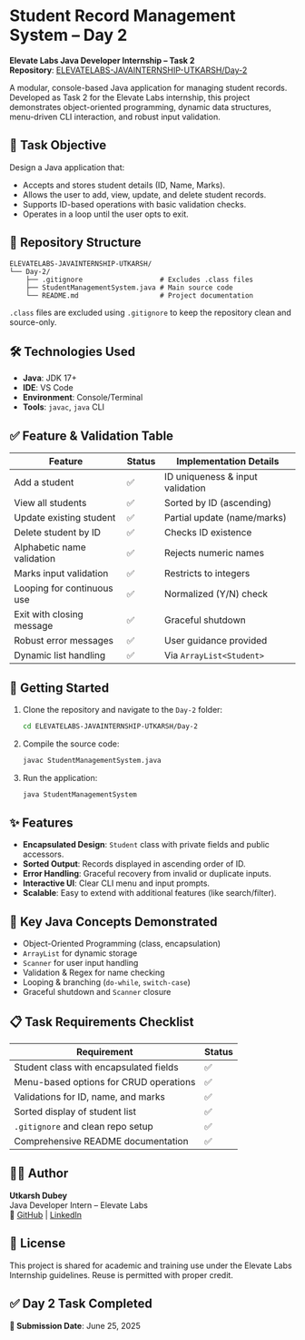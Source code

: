 # Student Record Management System – Day 2
**Elevate Labs Java Developer Internship – Task 2**  
**Repository**: [ELEVATELABS-JAVAINTERNSHIP-UTKARSH/Day-2](https://github.com/ELEVATELABS-JAVAINTERNSHIP-UTKARSH/Day-2)

A modular, console-based Java application for managing student records. Developed as Task 2 for the Elevate Labs internship, this project demonstrates object-oriented programming, dynamic data structures, menu-driven CLI interaction, and robust input validation.

## 🎯 Task Objective
Design a Java application that:
- Accepts and stores student details (ID, Name, Marks).
- Allows the user to add, view, update, and delete student records.
- Supports ID-based operations with basic validation checks.
- Operates in a loop until the user opts to exit.

## 📁 Repository Structure
```
ELEVATELABS-JAVAINTERNSHIP-UTKARSH/
└── Day-2/
    ├── .gitignore                   # Excludes .class files
    ├── StudentManagementSystem.java # Main source code
    └── README.md                    # Project documentation
```
`.class` files are excluded using `.gitignore` to keep the repository clean and source-only.

## 🛠️ Technologies Used
- **Java**: JDK 17+
- **IDE**: VS Code
- **Environment**: Console/Terminal
- **Tools**: `javac`, `java` CLI

## ✅ Feature & Validation Table
| Feature                     | Status | Implementation Details                     |
|-----------------------------|--------|--------------------------------------------|
| Add a student               | ✅     | ID uniqueness & input validation           |
| View all students           | ✅     | Sorted by ID (ascending)                  |
| Update existing student     | ✅     | Partial update (name/marks)                |
| Delete student by ID        | ✅     | Checks ID existence                       |
| Alphabetic name validation  | ✅     | Rejects numeric names                     |
| Marks input validation      | ✅     | Restricts to integers                     |
| Looping for continuous use  | ✅     | Normalized (Y/N) check                    |
| Exit with closing message   | ✅     | Graceful shutdown                         |
| Robust error messages       | ✅     | User guidance provided                    |
| Dynamic list handling       | ✅     | Via `ArrayList<Student>`                  |

## 🚀 Getting Started
1. Clone the repository and navigate to the `Day-2` folder:
   ```bash
   cd ELEVATELABS-JAVAINTERNSHIP-UTKARSH/Day-2
   ```
2. Compile the source code:
   ```bash
   javac StudentManagementSystem.java
   ```
3. Run the application:
   ```bash
   java StudentManagementSystem
   ```

## ✨ Features
- **Encapsulated Design**: `Student` class with private fields and public accessors.
- **Sorted Output**: Records displayed in ascending order of ID.
- **Error Handling**: Graceful recovery from invalid or duplicate inputs.
- **Interactive UI**: Clear CLI menu and input prompts.
- **Scalable**: Easy to extend with additional features (like search/filter).

## 🧠 Key Java Concepts Demonstrated
- Object-Oriented Programming (class, encapsulation)
- `ArrayList` for dynamic storage
- `Scanner` for user input handling
- Validation & Regex for name checking
- Looping & branching (`do-while`, `switch-case`)
- Graceful shutdown and `Scanner` closure

## 📋 Task Requirements Checklist
| Requirement                              | Status |
|------------------------------------------|--------|
| Student class with encapsulated fields   | ✅     |
| Menu-based options for CRUD operations   | ✅     |
| Validations for ID, name, and marks      | ✅     |
| Sorted display of student list           | ✅     |
| `.gitignore` and clean repo setup        | ✅     |
| Comprehensive README documentation       | ✅     |

## 👨‍💻 Author
**Utkarsh Dubey**  
Java Developer Intern – Elevate Labs  
🔗 [GitHub](https://github.com/utkarsh-dubey) | [LinkedIn](https://linkedin.com/in/utkarsh-dubey)

## 📄 License
This project is shared for academic and training use under the Elevate Labs Internship guidelines. Reuse is permitted with proper credit.

## ✅ Day 2 Task Completed
**📅 Submission Date**: June 25, 2025